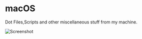 # macOS

Dot Files,Scripts and other miscellaneous stuff from my machine.

![Screenshot](https://github.com/anuragroy11/MacOS/blob/master/1_Rice.png)